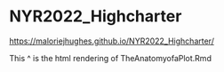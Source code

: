 # NYR2022_Highcharter

https://maloriejhughes.github.io/NYR2022_Highcharter/ 

This ^  is the html rendering of TheAnatomyofaPlot.Rmd

